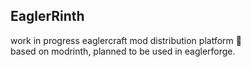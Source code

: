 ## EaglerRinth
work in progress eaglercraft mod distribution platform 👋 <br>
based on modrinth, planned to be used in eaglerforge.
